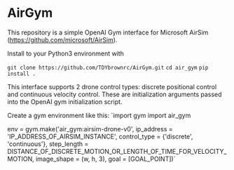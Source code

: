 # AirGym

This repository is a simple OpenAI Gym interface for Microsoft AirSim (https://github.com/microsoft/AirSim). 

Install to your Python3 environment with

`git clone https://github.com/TDYbrownrc/AirGym.git`
`cd air_gym`
`pip install .`

This interface supports 2 drone control types: discrete positional control and continuous velocity control. These are initialization arguments passed into the OpenAI gym initialization script.

Create a gym environment like this:
`import gym
import air_gym

env = gym.make('air_gym:airsim-drone-v0', ip_address = 'IP_ADDRESS_OF_AIRSIM_INSTANCE', control_type = {'discrete', 'continuous'}, step_length = DISTANCE_OF_DISCRETE_MOTION_OR_LENGTH_OF_TIME_FOR_VELOCITY_MOTION, image_shape = (w, h, 3), goal = [GOAL_POINT])`
